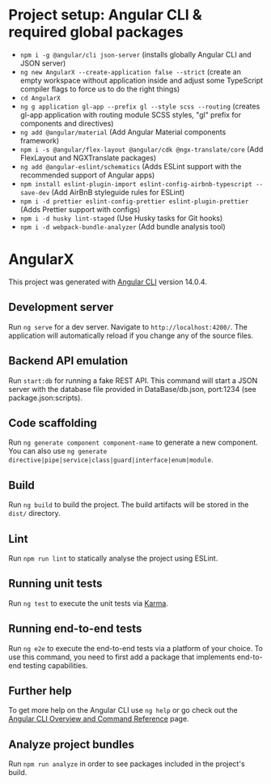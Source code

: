# Project setup: Angular CLI & required global packages

- `npm i -g @angular/cli json-server` (installs globally Angular CLI and JSON server)
- `ng new AngularX --create-application false --strict` (create an empty workspace without application inside and adjust some TypeScript compiler flags to force us to do the right things)
- `cd AngularX`
- `ng g application gl-app --prefix gl --style scss --routing` (creates gl-app application with routing module SCSS styles, "gl" prefix for components and directives)
- `ng add @angular/material` (Add Angular Material components framework)
- `npm i -s @angular/flex-layout @angular/cdk @ngx-translate/core` (Add FlexLayout and NGXTranslate packages)
- `ng add @angular-eslint/schematics` (Adds ESLint support with the recommended support of Angular apps)
- `npm install eslint-plugin-import eslint-config-airbnb-typescript --save-dev` (Add AirBnB styleguide rules for ESLint)
- `npm i -d prettier eslint-config-prettier eslint-plugin-prettier` (Adds Prettier support with configs)
- `npm i -d husky lint-staged` (Use Husky tasks for Git hooks)
- `npm i -d webpack-bundle-analyzer` (Add bundle analysis tool)

# AngularX

This project was generated with [Angular CLI](https://github.com/angular/angular-cli) version 14.0.4.

## Development server

Run `ng serve` for a dev server. Navigate to `http://localhost:4200/`. The application will automatically reload if you change any of the source files.

## Backend API emulation

Run `start:db` for running a fake REST API. This command will start a JSON server with the database file provided in DataBase/db.json, port:1234 (see package.json:scripts).

## Code scaffolding

Run `ng generate component component-name` to generate a new component. You can also use `ng generate directive|pipe|service|class|guard|interface|enum|module`.

## Build

Run `ng build` to build the project. The build artifacts will be stored in the `dist/` directory.

## Lint

Run `npm run lint` to statically analyse the project using ESLint.

## Running unit tests

Run `ng test` to execute the unit tests via [Karma](https://karma-runner.github.io).

## Running end-to-end tests

Run `ng e2e` to execute the end-to-end tests via a platform of your choice. To use this command, you need to first add a package that implements end-to-end testing capabilities.

## Further help

To get more help on the Angular CLI use `ng help` or go check out the [Angular CLI Overview and Command Reference](https://angular.io/cli) page.

## Analyze project bundles

Run `npm run analyze` in order to see packages included in the project's build.
